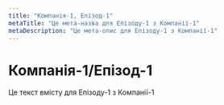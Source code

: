 ```yaml
---
title: "Компанія-1, Eпізод-1"
metaTitle: "Це мета-назва для Eпізоду-1 з Компанії-1"
metaDescription: "Це мета-опис для Eпізоду-1 з Компанії-1"
---
```


# Компанія-1/Eпізод-1
Це текст вмісту для Eпізоду-1 з Компанії-1
